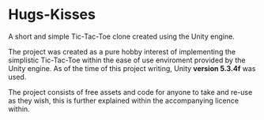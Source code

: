 Hugs-Kisses
=============
A short and simple Tic-Tac-Toe clone created using the Unity engine. 

The project was created as a pure hobby interest of implementing the simplistic Tic-Tac-Toe within the ease of use enviroment provided by the Unity engine. As of the time of this project writing, Unity **version 5.3.4f** was used. 

The project consists of free assets and code for anyone to take and re-use as they wish, this is further explained within the accompanying licence within.
